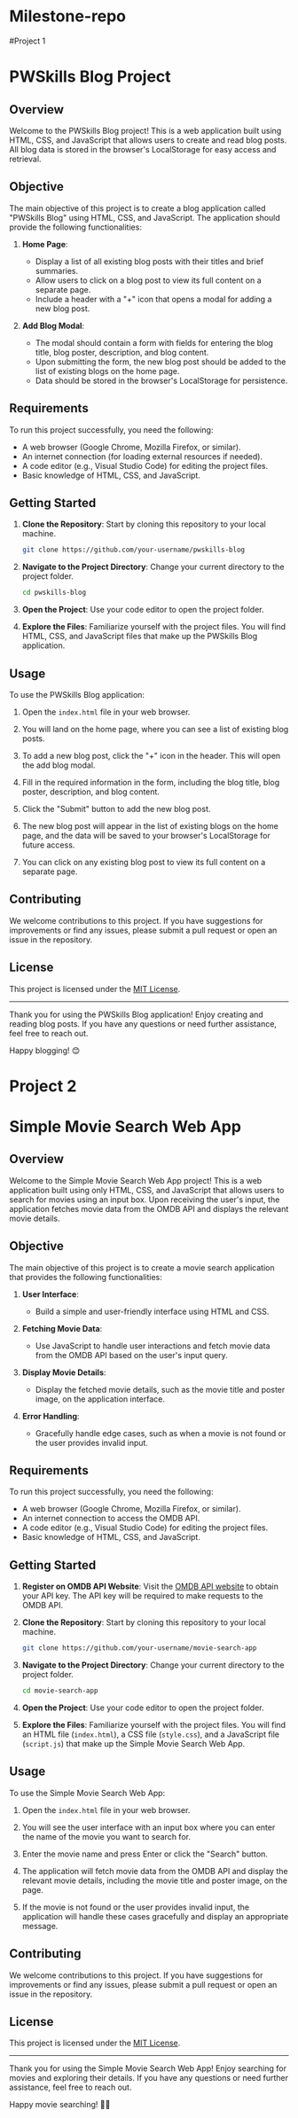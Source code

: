 ﻿# Milestone-repo

 #Project 1

 # PWSkills Blog Project

## Overview

Welcome to the PWSkills Blog project! This is a web application built using HTML, CSS, and JavaScript that allows users to create and read blog posts. All blog data is stored in the browser's LocalStorage for easy access and retrieval.

## Objective

The main objective of this project is to create a blog application called "PWSkills Blog" using HTML, CSS, and JavaScript. The application should provide the following functionalities:

1. **Home Page**:
   - Display a list of all existing blog posts with their titles and brief summaries.
   - Allow users to click on a blog post to view its full content on a separate page.
   - Include a header with a "+" icon that opens a modal for adding a new blog post.

2. **Add Blog Modal**:
   - The modal should contain a form with fields for entering the blog title, blog poster, description, and blog content.
   - Upon submitting the form, the new blog post should be added to the list of existing blogs on the home page.
   - Data should be stored in the browser's LocalStorage for persistence.

## Requirements

To run this project successfully, you need the following:

- A web browser (Google Chrome, Mozilla Firefox, or similar).
- An internet connection (for loading external resources if needed).
- A code editor (e.g., Visual Studio Code) for editing the project files.
- Basic knowledge of HTML, CSS, and JavaScript.

## Getting Started

1. **Clone the Repository**: Start by cloning this repository to your local machine.

   ```bash
   git clone https://github.com/your-username/pwskills-blog
   ```

2. **Navigate to the Project Directory**: Change your current directory to the project folder.

   ```bash
   cd pwskills-blog
   ```

3. **Open the Project**: Use your code editor to open the project folder.

4. **Explore the Files**: Familiarize yourself with the project files. You will find HTML, CSS, and JavaScript files that make up the PWSkills Blog application.

## Usage

To use the PWSkills Blog application:

1. Open the `index.html` file in your web browser.

2. You will land on the home page, where you can see a list of existing blog posts.

3. To add a new blog post, click the "+" icon in the header. This will open the add blog modal.

4. Fill in the required information in the form, including the blog title, blog poster, description, and blog content.

5. Click the "Submit" button to add the new blog post.

6. The new blog post will appear in the list of existing blogs on the home page, and the data will be saved to your browser's LocalStorage for future access.

7. You can click on any existing blog post to view its full content on a separate page.

## Contributing

We welcome contributions to this project. If you have suggestions for improvements or find any issues, please submit a pull request or open an issue in the repository.

## License

This project is licensed under the [MIT License](LICENSE).

---

Thank you for using the PWSkills Blog application! Enjoy creating and reading blog posts. If you have any questions or need further assistance, feel free to reach out.

Happy blogging! 😊





# Project 2

# Simple Movie Search Web App

## Overview

Welcome to the Simple Movie Search Web App project! This is a web application built using only HTML, CSS, and JavaScript that allows users to search for movies using an input box. Upon receiving the user's input, the application fetches movie data from the OMDB API and displays the relevant movie details.

## Objective

The main objective of this project is to create a movie search application that provides the following functionalities:

1. **User Interface**:
   - Build a simple and user-friendly interface using HTML and CSS.

2. **Fetching Movie Data**:
   - Use JavaScript to handle user interactions and fetch movie data from the OMDB API based on the user's input query.

3. **Display Movie Details**:
   - Display the fetched movie details, such as the movie title and poster image, on the application interface.

4. **Error Handling**:
   - Gracefully handle edge cases, such as when a movie is not found or the user provides invalid input.

## Requirements

To run this project successfully, you need the following:

- A web browser (Google Chrome, Mozilla Firefox, or similar).
- An internet connection to access the OMDB API.
- A code editor (e.g., Visual Studio Code) for editing the project files.
- Basic knowledge of HTML, CSS, and JavaScript.

## Getting Started

1. **Register on OMDB API Website**: Visit the [OMDB API website](https://www.omdbapi.com/) to obtain your API key. The API key will be required to make requests to the OMDB API.

2. **Clone the Repository**: Start by cloning this repository to your local machine.

   ```bash
   git clone https://github.com/your-username/movie-search-app
   ```

3. **Navigate to the Project Directory**: Change your current directory to the project folder.

   ```bash
   cd movie-search-app
   ```

4. **Open the Project**: Use your code editor to open the project folder.

5. **Explore the Files**: Familiarize yourself with the project files. You will find an HTML file (`index.html`), a CSS file (`style.css`), and a JavaScript file (`script.js`) that make up the Simple Movie Search Web App.

## Usage

To use the Simple Movie Search Web App:

1. Open the `index.html` file in your web browser.

2. You will see the user interface with an input box where you can enter the name of the movie you want to search for.

3. Enter the movie name and press Enter or click the "Search" button.

4. The application will fetch movie data from the OMDB API and display the relevant movie details, including the movie title and poster image, on the page.

5. If the movie is not found or the user provides invalid input, the application will handle these cases gracefully and display an appropriate message.

## Contributing

We welcome contributions to this project. If you have suggestions for improvements or find any issues, please submit a pull request or open an issue in the repository.

## License

This project is licensed under the [MIT License](LICENSE).

---

Thank you for using the Simple Movie Search Web App! Enjoy searching for movies and exploring their details. If you have any questions or need further assistance, feel free to reach out.

Happy movie searching! 🍿🎥
